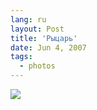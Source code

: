 ```yaml
---
lang: ru
layout: Post
title: 'Рыцарь'
date: Jun 4, 2007
tags:
  - photos
---
```


![](http://wow.sapegin.me/3j0n3Y1t0c1U/Sapegin-Artem-20D-2007-05-26-343-4362.jpg)
